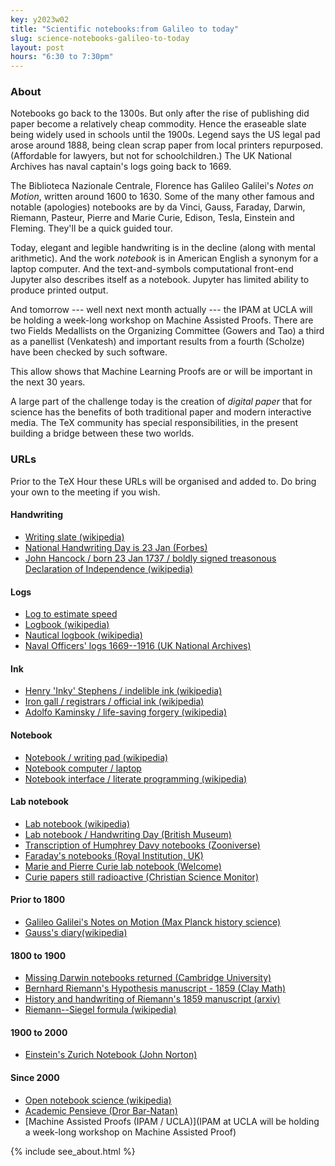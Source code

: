 ```yaml
---
key: y2023w02
title: "Scientific notebooks:from Galileo to today"
slug: science-notebooks-galileo-to-today
layout: post
hours: "6:30 to 7:30pm"
---
```


### About

Notebooks go back to the 1300s. But only after the rise of publishing
did paper become a relatively cheap commodity. Hence the eraseable
slate being widely used in schools until the 1900s. Legend says the US
legal pad arose around 1888, being clean scrap paper from local
printers repurposed. (Affordable for lawyers, but not for
schoolchildren.) The UK National Archives has naval captain's logs
going back to 1669.

The Biblioteca Nazionale Centrale, Florence has Galileo Galilei's
_Notes on Motion_, written around 1600 to 1630. Some of the many other
famous and notable (apologies) notebooks are by da Vinci, Gauss,
Faraday, Darwin, Riemann, Pasteur, Pierre and Marie Curie, Edison,
Tesla, Einstein and Fleming. They'll be a quick guided tour.

Today, elegant and legible handwriting is in the decline (along with
mental arithmetic). And the work _notebook_ is in American English a
synonym for a laptop computer. And the text-and-symbols computational
front-end Jupyter also describes itself as a notebook. Jupyter has
limited ability to produce printed output.

And tomorrow --- well next next month actually --- the IPAM at UCLA
will be holding a week-long workshop on Machine Assisted Proofs. There
are two Fields Medallists on the Organizing Committee (Gowers and Tao)
a third as a panellist (Venkatesh) and important results from a fourth
(Scholze) have been checked by such software.

This allow shows that Machine Learning Proofs are or will be important
in the next 30 years.

A large part of the challenge today is the creation of _digital paper_
that for science has the benefits of both traditional paper and modern
interactive media. The TeX community has special responsibilities, in
the present building a bridge between these two worlds.

### URLs

Prior to the TeX Hour these URLs will be organised and added to. Do
bring your own to the meeting if you wish.

#### Handwriting

- [Writing slate (wikipedia)](https://en.wikipedia.org/wiki/Slate_(writing))
- [National Handwriting Day is 23 Jan (Forbes)](https://www.forbes.com/sites/nancyolson/2022/01/21/national-handwriting-day-is-for-real/)
- [John Hancock / born 23 Jan 1737 / boldly signed treasonous Declaration of Independence (wikipedia)](https://en.wikipedia.org/wiki/John_Hancock#Signing_the_Declaration)


#### Logs

- [Log to estimate speed](https://en.wikipedia.org/wiki/Chip_log)
- [Logbook (wikipedia)](https://en.wikipedia.org/wiki/Logbook)
- [Nautical logbook (wikipedia)](https://en.wikipedia.org/wiki/Logbook_(nautical))
- [Naval Officers' logs 1669--1916 (UK National Archives)](https://www.nationalarchives.gov.uk/help-with-your-research/research-guides/royal-navy-ships-voyages-log-books/#4-officers-logs-1669-1916)

#### Ink

- [ Henry 'Inky' Stephens / indelible ink (wikipedia)](https://en.wikipedia.org/wiki/Henry_Stephens_(Conservative_politician))
- [Iron gall / registrars / official ink (wikipedia)](https://en.wikipedia.org/wiki/Iron_gall_ink)
- [Adolfo Kaminsky / life-saving forgery (wikipedia)](https://en.wikipedia.org/wiki/Adolfo_Kaminsky)

#### Notebook

- [Notebook / writing pad (wikipedia)](https://en.wikipedia.org/wiki/Notebook)
- [Notebook computer / laptop](https://en.wikipedia.org/wiki/Laptop)
- [Notebook interface / literate programming (wikipedia)](https://en.wikipedia.org/wiki/Notebook_interface)


#### Lab notebook

- [Lab notebook (wikipedia)](https://en.wikipedia.org/wiki/Lab_notebook)
- [Lab notebook / Handwriting Day (British Museum)](https://blogs.bl.uk/science/2019/01/lab-notebooks-handwriting-at-the-core-of-science.html)
- [Transcription of Humphrey Davy notebooks (Zooniverse)](https://www.zooniverse.org/projects/humphrydavy/davy-notebooks-project)
- [Faraday's notebooks (Royal Institution, UK)](https://www.rigb.org/faradays-notebooks-inscribed-unesco-uk-memory-world-register)
- [Marie and Pierre Curie lab notebook (Welcome)](https://wellcomecollection.org/works/cywqefw4)
- [Curie papers still radioactive (Christian Science Monitor)](https://www.csmonitor.com/Technology/Horizons/2011/1107/Marie-Curie-Why-her-papers-are-still-radioactive)

#### Prior to 1800

- [Galileo Galilei's Notes on Motion (Max Planck history science)](https://www.mpiwg-berlin.mpg.de/Galileo_Prototype/INDEX.HTM)
- [Gauss's diary(wikipedia)](https://en.wikipedia.org/wiki/Gauss%27s_diary)

#### 1800 to 1900

- [Missing Darwin notebooks returned (Cambridge University)](https://www.cam.ac.uk/stories/TreeOfLife)
- [Bernhard Riemann's Hypothesis manuscript - 1859 (Clay Math)](https://www.claymath.org/publications/riemanns-1859-manuscript)
- [History and handwriting of Riemann's 1859 manuscript (arxiv)](https://arxiv.org/abs/1512.02976)
- [Riemann--Siegel formula (wikipedia)](https://en.wikipedia.org/wiki/Riemann%E2%80%93Siegel_formula)

#### 1900 to 2000

- [Einstein's Zurich Notebook (John Norton)](https://sites.pitt.edu/~jdnorton/Goodies/Zurich_Notebook/)

#### Since 2000

- [Open notebook science (wikipedia)](https://en.wikipedia.org/wiki/Open-notebook_science)
- [Academic Pensieve (Dror Bar-Natan)](http://drorbn.net/AcademicPensieve/)
- [Machine Assisted Proofs (IPAM / UCLA)](IPAM at UCLA will be holding a week-long workshop on Machine Assisted Proof)



{% include see_about.html %}
